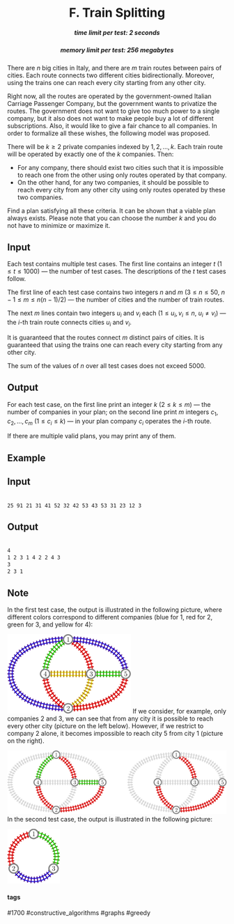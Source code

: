 <h1 style='text-align: center;'> F. Train Splitting</h1>

<h5 style='text-align: center;'>time limit per test: 2 seconds</h5>
<h5 style='text-align: center;'>memory limit per test: 256 megabytes</h5>

There are $n$ big cities in Italy, and there are $m$ train routes between pairs of cities. Each route connects two different cities bidirectionally. Moreover, using the trains one can reach every city starting from any other city.

Right now, all the routes are operated by the government-owned Italian Carriage Passenger Company, but the government wants to privatize the routes. The government does not want to give too much power to a single company, but it also does not want to make people buy a lot of different subscriptions. Also, it would like to give a fair chance to all companies. In order to formalize all these wishes, the following model was proposed.

There will be $k \ge 2$ private companies indexed by $1, \, 2, \, \dots, \, k$. Each train route will be operated by exactly one of the $k$ companies. Then:

* For any company, there should exist two cities such that it is impossible to reach one from the other using only routes operated by that company.
* On the other hand, for any two companies, it should be possible to reach every city from any other city using only routes operated by these two companies.

Find a plan satisfying all these criteria. It can be shown that a viable plan always exists. Please note that you can choose the number $k$ and you do not have to minimize or maximize it.

## Input

Each test contains multiple test cases. The first line contains an integer $t$ ($1 \le t \le 1000$) — the number of test cases. The descriptions of the $t$ test cases follow.

The first line of each test case contains two integers $n$ and $m$ ($3 \le n \le 50$, $n-1 \le m \le n(n-1)/2$) — the number of cities and the number of train routes.

The next $m$ lines contain two integers $u_i$ and $v_i$ each ($1 \le u_i, v_i \le n$, $u_i \ne v_i$) — the $i$-th train route connects cities $u_i$ and $v_i$.

It is guaranteed that the routes connect $m$ distinct pairs of cities. It is guaranteed that using the trains one can reach every city starting from any other city.

The sum of the values of $n$ over all test cases does not exceed $5000$.

## Output

For each test case, on the first line print an integer $k$ ($2 \le k \le m$) — the number of companies in your plan; on the second line print $m$ integers $c_1, \, c_2, \, \dots, \, c_m$ ($1 \le c_i \le k$) — in your plan company $c_i$ operates the $i$-th route.

If there are multiple valid plans, you may print any of them.

## Example

## Input


```

25 91 21 31 41 52 32 42 53 43 53 31 23 12 3
```
## Output


```

4
1 2 3 1 4 2 2 4 3
3
2 3 1

```
## Note

In the first test case, the output is illustrated in the following picture, where different colors correspond to different companies (blue for $1$, red for $2$, green for $3$, and yellow for $4$):

 ![](images/8103f4990d3d1e8be40429fe678f66ddd1cfe236.png) If we consider, for example, only companies $2$ and $3$, we can see that from any city it is possible to reach every other city (picture on the left below). However, if we restrict to company $2$ alone, it becomes impossible to reach city $5$ from city $1$ (picture on the right).

 ![](images/29cc563f48109144a65d22a31099bd2da2372065.png) In the second test case, the output is illustrated in the following picture:

 ![](images/c613cfa00bc73119c8601481d904d9e186b997cb.png) 

#### tags 

#1700 #constructive_algorithms #graphs #greedy 